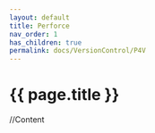 ```yaml
---
layout: default
title: Perforce
nav_order: 1
has_children: true
permalink: docs/VersionControl/P4V
---
```


{{ page.title }}
======================

//Content